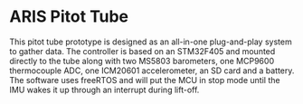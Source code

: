 # ARIS Pitot Tube 
This pitot tube prototype is designed as an all-in-one plug-and-play system to gather data. The controller is based on an STM32F405 and mounted directly to the tube along with two MS5803 barometers, one MCP9600 thermocouple ADC, one ICM20601 accelerometer, an SD card and a battery. The software uses freeRTOS and will put the MCU in stop mode until the IMU wakes it up through an interrupt during lift-off.
